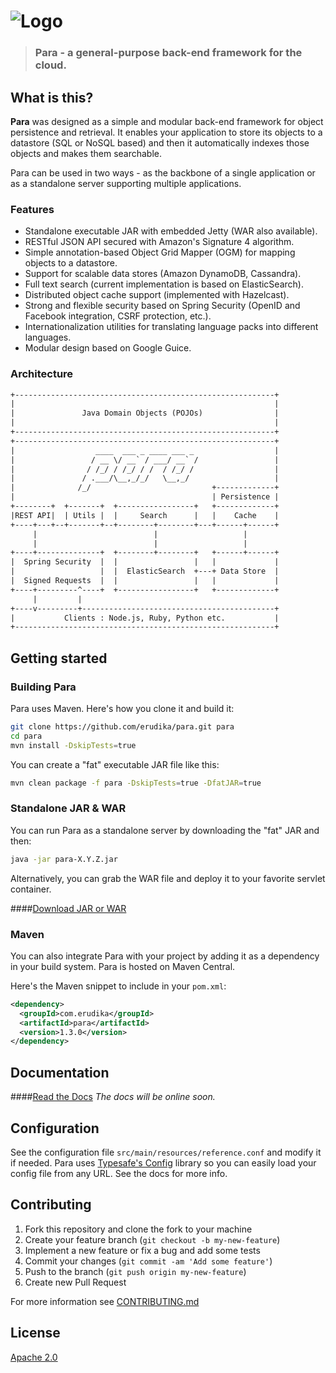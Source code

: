 ![Logo](https://s3-eu-west-1.amazonaws.com/org.paraio/para.png)
============================

> ### Para - a general-purpose back-end framework for the cloud.

## What is this?

**Para** was designed as a simple and modular back-end framework for object persistence and retrieval.
It enables your application to store its objects to a datastore (SQL or NoSQL based) and then it
automatically indexes those objects and makes them searchable.

Para can be used in two ways - as the backbone of a single application or as a standalone server supporting multiple
applications.

### Features

- Standalone executable JAR with embedded Jetty (WAR also available).
- RESTful JSON API secured with Amazon's Signature 4 algorithm.
- Simple annotation-based Object Grid Mapper (OGM) for mapping objects to a datastore.
- Support for scalable data stores (Amazon DynamoDB, Cassandra).
- Full text search (current implementation is based on ElasticSearch).
- Distributed object cache support (implemented with Hazelcast).
- Strong and flexible security based on Spring Security (OpenID and Facebook integration, CSRF protection, etc.).
- Internationalization utilities for translating language packs into different languages.
- Modular design based on Google Guice.

### Architecture

```txt
+----------------------------------------------------------+
|                                                          |
|               Java Domain Objects (POJOs)                |
|                                                          |
+----------------------------------------------------------+
+----------------------------------------------------------+
|                  ____  ___ _ ____ ___ _                  |
|                 / __ \/ __` / ___/ __` /                 |
|                / /_/ / /_/ / /  / /_/ /                  |
|               / .___/\__,_/_/   \__,_/                   |
|              /_/                           +-------------+
|                                            | Persistence |
+--------+  +-------+  +-----------------+   +-------------+
|REST API|  | Utils |  |     Search      |   |    Cache    |
+----+---+--+-------+--+--------+--------+---+------+------+
     |                          |                   |
     |                          |                   |
+----+--------------+  +--------+--------+   +------+------+
|  Spring Security  |  |                 |   |             |
|                   |  |  ElasticSearch  +---+ Data Store  |
|  Signed Requests  |  |                 |   |             |
+----+---------^----+  +-----------------+   +-------------+
     |         |
+----v---------+-------------------------------------------+
|           Clients : Node.js, Ruby, Python etc.           |
+----------------------------------------------------------+
```

## Getting started

### Building Para

Para uses Maven. Here's how you clone it and build it:

```sh
git clone https://github.com/erudika/para.git para
cd para
mvn install -DskipTests=true
```

You can create a "fat" executable JAR file like this:

```sh
mvn clean package -f para -DskipTests=true -DfatJAR=true
```

### Standalone JAR & WAR

You can run Para as a standalone server by downloading the "fat" JAR and then:

```sh
java -jar para-X.Y.Z.jar
```

Alternatively, you can grab the WAR file and deploy it to your favorite servlet container.

####[Download JAR or WAR](https://github.com/Erudika/para/releases)

### Maven

You can also integrate Para with your project by adding it as a dependency in your build system.
Para is hosted on Maven Central.

Here's the Maven snippet to include in your `pom.xml`:

```xml
<dependency>
  <groupId>com.erudika</groupId>
  <artifactId>para</artifactId>
  <version>1.3.0</version>
</dependency>
```

## Documentation

####[Read the Docs](http://paraio.org/docs)
*The docs will be online soon.*

## Configuration

See the configuration file `src/main/resources/reference.conf` and modify it if needed.
Para uses [Typesafe's Config](https://github.com/typesafehub/config) library so you can easily load your config file from any URL.
See the docs for more info.

## Contributing

1. Fork this repository and clone the fork to your machine
2. Create your feature branch (`git checkout -b my-new-feature`)
3. Implement a new feature or fix a bug and add some tests
4. Commit your changes (`git commit -am 'Add some feature'`)
5. Push to the branch (`git push origin my-new-feature`)
6. Create new Pull Request

For more information see [CONTRIBUTING.md](https://github.com/Erudika/para/blob/master/CONTRIBUTING.md)

## License
[Apache 2.0](LICENSE)